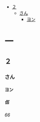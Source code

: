 <!-- TOC depthFrom:2 depthTo:4 withLinks:1 updateOnSave:1 orderedList:0 -->

- [２](#２)
	- [さん](#さん)
		- [ヨン](#ヨン)

<!-- /TOC -->

# 一
## ２
### さん
#### ヨン
##### 伍
###### 66
